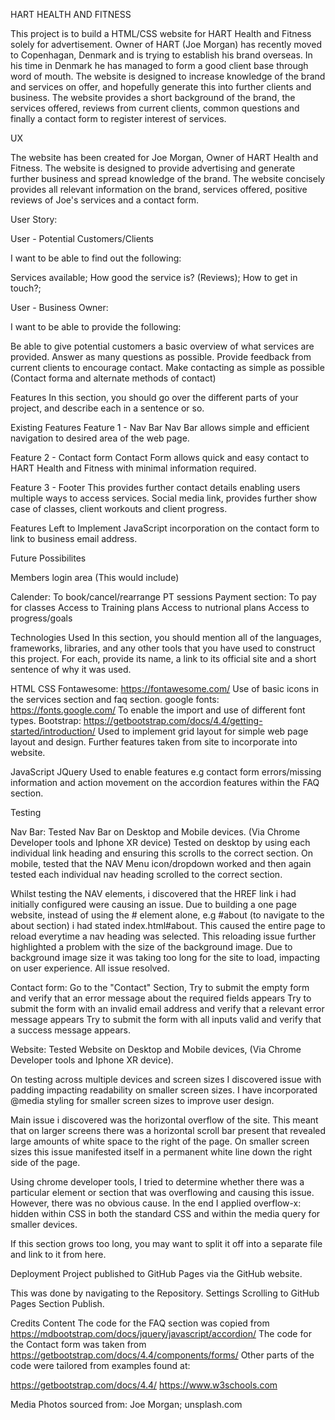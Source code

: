HART HEALTH AND FITNESS

This project is to build a HTML/CSS website for HART Health and Fitness solely for advertisement. Owner of HART (Joe Morgan) has recently moved to Copenhagan, Denmark and is trying to establish his brand overseas. 
In his time in Denmark he has managed to form a good client base through word of mouth.
The website is designed to increase knowledge of the brand and services on offer, and hopefully generate this into further clients and business.
The website provides a short background of the brand, the services offered, reviews from current clients, common questions and finally a contact form to register interest of services.


UX

The website has been created for Joe Morgan, Owner of HART Health and Fitness. The website is designed to provide advertising and generate further business and spread knowledge of the brand.
The website concisely provides all relevant information on the brand, services offered, positive reviews of Joe's services and a contact form. 

User Story:

User - Potential Customers/Clients

I want to be able to find out the following:

Services available;
How good the service is? (Reviews);
How to get in touch?;

User - Business Owner:

I want to be able to provide the following:

Be able to give potential customers a basic overview of what services are provided.
Answer as many questions as possible.
Provide feedback from current clients to encourage contact.
Make contacting as simple as possible (Contact forma and alternate methods of contact)



Features
In this section, you should go over the different parts of your project, and describe each in a sentence or so.

Existing Features
Feature 1 - Nav Bar
Nav Bar allows simple and efficient navigation to desired area of the web page.

Feature 2 - Contact form
Contact Form allows quick and easy contact to HART Health and Fitness with minimal information required.

Feature 3 - Footer
This provides further contact details enabling users multiple ways to access services.
Social media link, provides further show case of classes, client workouts and client progress.


Features Left to Implement
JavaScript incorporation on the contact form to link to business email address.

Future Possibilites

Members login area (This would include)

Calender: To book/cancel/rearrange PT sessions
Payment section: To pay for classes
Access to Training plans
Access to nutrional plans
Access to progress/goals



Technologies Used
In this section, you should mention all of the languages, frameworks, libraries, and any other tools that you have used to construct this project. For each, provide its name, a link to its official site and a short sentence of why it was used.

HTML
CSS
Fontawesome: https://fontawesome.com/
Use of basic icons in the services section and faq section.
google fonts: https://fonts.google.com/
To enable the import and use of different font types.
Bootstrap: https://getbootstrap.com/docs/4.4/getting-started/introduction/
Used to implement grid layout for simple web page layout and design. Further features taken from site to incorporate into website.

JavaScript
JQuery
Used to enable features e.g contact form errors/missing information and action movement on the accordion features within the FAQ section.

Testing

Nav Bar:
Tested Nav Bar on Desktop and Mobile devices. (Via Chrome Developer tools and Iphone XR device)
Tested on desktop by using each individual link heading and ensuring this scrolls to the correct section.
On mobile, tested that the NAV Menu icon/dropdown worked and then again tested each individual nav heading scrolled to the correct section.

Whilst testing the NAV elements, i discovered that the HREF link i had initially configured were causing an issue. Due to building a one page website,
instead of using the # element alone, e.g #about (to navigate to the about section) i had stated index.html#about. This caused the entire page to reload everytime a nav heading was selected. This reloading issue further highlighted a problem with the size of the background image.
Due to background image size it was taking too long for the site to load, impacting on user experience.  All issue resolved.

Contact form:
Go to the "Contact" Section,
Try to submit the empty form and verify that an error message about the required fields appears
Try to submit the form with an invalid email address and verify that a relevant error message appears
Try to submit the form with all inputs valid and verify that a success message appears.

Website:
Tested Website on Desktop and Mobile devices, (Via Chrome Developer tools and Iphone XR device).

On testing across multiple devices and screen sizes I discovered issue with padding impacting readability on smaller screen sizes. 
I have incorporated @media styling for smaller screen sizes to improve user design.

Main issue i discovered was the horizontal overflow of the site. This meant that on larger screens there was a horizontal scroll bar present that revealed large amounts of white space to the right of the page.
On smaller screen sizes this issue manifested itself in a permanent white line down the right side of the page.

Using chrome developer tools, I tried to determine whether there was a particular element or section that was overflowing and causing this issue. However, there was no obvious cause.
In the end I applied overflow-x: hidden within CSS in both the standard CSS and within the media query for smaller devices.



If this section grows too long, you may want to split it off into a separate file and link to it from here.

Deployment
Project published to GitHub Pages via the GitHub website.

This was done by navigating to the Repository.
Settings
Scrolling to GitHub Pages Section
Publish.

Credits
Content
The code for the FAQ section was copied from https://mdbootstrap.com/docs/jquery/javascript/accordion/
The code for the Contact form was taken from https://getbootstrap.com/docs/4.4/components/forms/
Other parts of the code were tailored from examples found at:

https://getbootstrap.com/docs/4.4/
https://www.w3schools.com 

Media
Photos sourced from:
Joe Morgan;
unsplash.com

